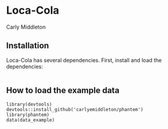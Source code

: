 # Loca-Cola

Carly Middleton

## Installation

Loca-Cola has several dependencies.  First, install and load the dependencies:

```

```

## How to load the example data 

```
library(devtools)
devtools::install_github('carlyemiddleton/phantem')
library(phantem)
data(data_example)
```
